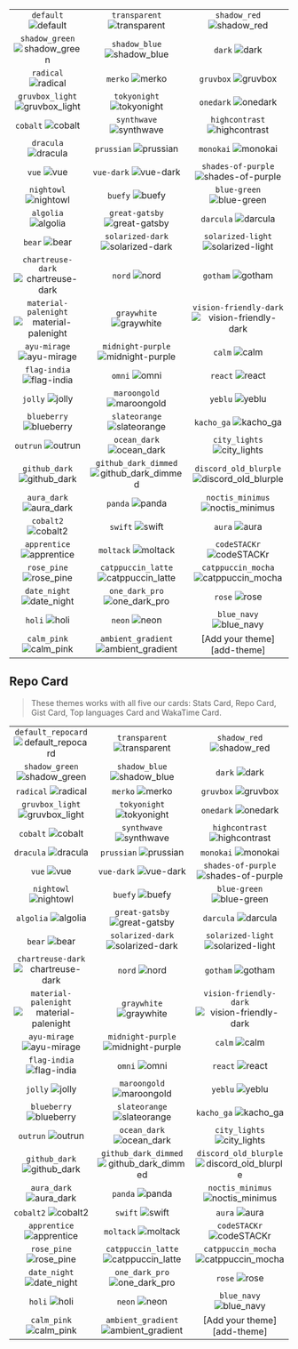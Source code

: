 | | | |
| :--: | :--: | :--: |
| `default` ![default][default] | `transparent` ![transparent][transparent] | `shadow_red` ![shadow_red][shadow_red] |
| `shadow_green` ![shadow_green][shadow_green] | `shadow_blue` ![shadow_blue][shadow_blue] | `dark` ![dark][dark] |
| `radical` ![radical][radical] | `merko` ![merko][merko] | `gruvbox` ![gruvbox][gruvbox] |
| `gruvbox_light` ![gruvbox_light][gruvbox_light] | `tokyonight` ![tokyonight][tokyonight] | `onedark` ![onedark][onedark] |
| `cobalt` ![cobalt][cobalt] | `synthwave` ![synthwave][synthwave] | `highcontrast` ![highcontrast][highcontrast] |
| `dracula` ![dracula][dracula] | `prussian` ![prussian][prussian] | `monokai` ![monokai][monokai] |
| `vue` ![vue][vue] | `vue-dark` ![vue-dark][vue-dark] | `shades-of-purple` ![shades-of-purple][shades-of-purple] |
| `nightowl` ![nightowl][nightowl] | `buefy` ![buefy][buefy] | `blue-green` ![blue-green][blue-green] |
| `algolia` ![algolia][algolia] | `great-gatsby` ![great-gatsby][great-gatsby] | `darcula` ![darcula][darcula] |
| `bear` ![bear][bear] | `solarized-dark` ![solarized-dark][solarized-dark] | `solarized-light` ![solarized-light][solarized-light] |
| `chartreuse-dark` ![chartreuse-dark][chartreuse-dark] | `nord` ![nord][nord] | `gotham` ![gotham][gotham] |
| `material-palenight` ![material-palenight][material-palenight] | `graywhite` ![graywhite][graywhite] | `vision-friendly-dark` ![vision-friendly-dark][vision-friendly-dark] |
| `ayu-mirage` ![ayu-mirage][ayu-mirage] | `midnight-purple` ![midnight-purple][midnight-purple] | `calm` ![calm][calm] |
| `flag-india` ![flag-india][flag-india] | `omni` ![omni][omni] | `react` ![react][react] |
| `jolly` ![jolly][jolly] | `maroongold` ![maroongold][maroongold] | `yeblu` ![yeblu][yeblu] |
| `blueberry` ![blueberry][blueberry] | `slateorange` ![slateorange][slateorange] | `kacho_ga` ![kacho_ga][kacho_ga] |
| `outrun` ![outrun][outrun] | `ocean_dark` ![ocean_dark][ocean_dark] | `city_lights` ![city_lights][city_lights] |
| `github_dark` ![github_dark][github_dark] | `github_dark_dimmed` ![github_dark_dimmed][github_dark_dimmed] | `discord_old_blurple` ![discord_old_blurple][discord_old_blurple] |
| `aura_dark` ![aura_dark][aura_dark] | `panda` ![panda][panda] | `noctis_minimus` ![noctis_minimus][noctis_minimus] |
| `cobalt2` ![cobalt2][cobalt2] | `swift` ![swift][swift] | `aura` ![aura][aura] |
| `apprentice` ![apprentice][apprentice] | `moltack` ![moltack][moltack] | `codeSTACKr` ![codeSTACKr][codeSTACKr] |
| `rose_pine` ![rose_pine][rose_pine] | `catppuccin_latte` ![catppuccin_latte][catppuccin_latte] | `catppuccin_mocha` ![catppuccin_mocha][catppuccin_mocha] |
| `date_night` ![date_night][date_night] | `one_dark_pro` ![one_dark_pro][one_dark_pro] | `rose` ![rose][rose] |
| `holi` ![holi][holi] | `neon` ![neon][neon] | `blue_navy` ![blue_navy][blue_navy] |
| `calm_pink` ![calm_pink][calm_pink] | `ambient_gradient` ![ambient_gradient][ambient_gradient] | [Add your theme][add-theme] |

## Repo Card

> These themes works with all five our cards: Stats Card, Repo Card, Gist Card, Top languages Card and WakaTime Card.

| | | |
| :--: | :--: | :--: |
| `default_repocard` ![default_repocard][default_repocard_repo] | `transparent` ![transparent][transparent_repo] | `shadow_red` ![shadow_red][shadow_red_repo] |
| `shadow_green` ![shadow_green][shadow_green_repo] | `shadow_blue` ![shadow_blue][shadow_blue_repo] | `dark` ![dark][dark_repo] |
| `radical` ![radical][radical_repo] | `merko` ![merko][merko_repo] | `gruvbox` ![gruvbox][gruvbox_repo] |
| `gruvbox_light` ![gruvbox_light][gruvbox_light_repo] | `tokyonight` ![tokyonight][tokyonight_repo] | `onedark` ![onedark][onedark_repo] |
| `cobalt` ![cobalt][cobalt_repo] | `synthwave` ![synthwave][synthwave_repo] | `highcontrast` ![highcontrast][highcontrast_repo] |
| `dracula` ![dracula][dracula_repo] | `prussian` ![prussian][prussian_repo] | `monokai` ![monokai][monokai_repo] |
| `vue` ![vue][vue_repo] | `vue-dark` ![vue-dark][vue-dark_repo] | `shades-of-purple` ![shades-of-purple][shades-of-purple_repo] |
| `nightowl` ![nightowl][nightowl_repo] | `buefy` ![buefy][buefy_repo] | `blue-green` ![blue-green][blue-green_repo] |
| `algolia` ![algolia][algolia_repo] | `great-gatsby` ![great-gatsby][great-gatsby_repo] | `darcula` ![darcula][darcula_repo] |
| `bear` ![bear][bear_repo] | `solarized-dark` ![solarized-dark][solarized-dark_repo] | `solarized-light` ![solarized-light][solarized-light_repo] |
| `chartreuse-dark` ![chartreuse-dark][chartreuse-dark_repo] | `nord` ![nord][nord_repo] | `gotham` ![gotham][gotham_repo] |
| `material-palenight` ![material-palenight][material-palenight_repo] | `graywhite` ![graywhite][graywhite_repo] | `vision-friendly-dark` ![vision-friendly-dark][vision-friendly-dark_repo] |
| `ayu-mirage` ![ayu-mirage][ayu-mirage_repo] | `midnight-purple` ![midnight-purple][midnight-purple_repo] | `calm` ![calm][calm_repo] |
| `flag-india` ![flag-india][flag-india_repo] | `omni` ![omni][omni_repo] | `react` ![react][react_repo] |
| `jolly` ![jolly][jolly_repo] | `maroongold` ![maroongold][maroongold_repo] | `yeblu` ![yeblu][yeblu_repo] |
| `blueberry` ![blueberry][blueberry_repo] | `slateorange` ![slateorange][slateorange_repo] | `kacho_ga` ![kacho_ga][kacho_ga_repo] |
| `outrun` ![outrun][outrun_repo] | `ocean_dark` ![ocean_dark][ocean_dark_repo] | `city_lights` ![city_lights][city_lights_repo] |
| `github_dark` ![github_dark][github_dark_repo] | `github_dark_dimmed` ![github_dark_dimmed][github_dark_dimmed_repo] | `discord_old_blurple` ![discord_old_blurple][discord_old_blurple_repo] |
| `aura_dark` ![aura_dark][aura_dark_repo] | `panda` ![panda][panda_repo] | `noctis_minimus` ![noctis_minimus][noctis_minimus_repo] |
| `cobalt2` ![cobalt2][cobalt2_repo] | `swift` ![swift][swift_repo] | `aura` ![aura][aura_repo] |
| `apprentice` ![apprentice][apprentice_repo] | `moltack` ![moltack][moltack_repo] | `codeSTACKr` ![codeSTACKr][codeSTACKr_repo] |
| `rose_pine` ![rose_pine][rose_pine_repo] | `catppuccin_latte` ![catppuccin_latte][catppuccin_latte_repo] | `catppuccin_mocha` ![catppuccin_mocha][catppuccin_mocha_repo] |
| `date_night` ![date_night][date_night_repo] | `one_dark_pro` ![one_dark_pro][one_dark_pro_repo] | `rose` ![rose][rose_repo] |
| `holi` ![holi][holi_repo] | `neon` ![neon][neon_repo] | `blue_navy` ![blue_navy][blue_navy_repo] |
| `calm_pink` ![calm_pink][calm_pink_repo] | `ambient_gradient` ![ambient_gradient][ambient_gradient_repo] | [Add your theme][add-theme] |


[default]: https://github-readme-stats.vercel.app/api?username=vitormapeli&show_icons=true&hide=contribs,prs&cache_seconds=86400&theme=default
[default_repocard]: https://github-readme-stats.vercel.app/api?username=vitormapeli&show_icons=true&hide=contribs,prs&cache_seconds=86400&theme=default_repocard
[transparent]: https://github-readme-stats.vercel.app/api?username=vitormapeli&show_icons=true&hide=contribs,prs&cache_seconds=86400&theme=transparent
[shadow_red]: https://github-readme-stats.vercel.app/api?username=vitormapeli&show_icons=true&hide=contribs,prs&cache_seconds=86400&theme=shadow_red
[shadow_green]: https://github-readme-stats.vercel.app/api?username=vitormapeli&show_icons=true&hide=contribs,prs&cache_seconds=86400&theme=shadow_green
[shadow_blue]: https://github-readme-stats.vercel.app/api?username=vitormapeli&show_icons=true&hide=contribs,prs&cache_seconds=86400&theme=shadow_blue
[dark]: https://github-readme-stats.vercel.app/api?username=vitormapeli&show_icons=true&hide=contribs,prs&cache_seconds=86400&theme=dark
[radical]: https://github-readme-stats.vercel.app/api?username=vitormapeli&show_icons=true&hide=contribs,prs&cache_seconds=86400&theme=radical
[merko]: https://github-readme-stats.vercel.app/api?username=vitormapeli&show_icons=true&hide=contribs,prs&cache_seconds=86400&theme=merko
[gruvbox]: https://github-readme-stats.vercel.app/api?username=vitormapeli&show_icons=true&hide=contribs,prs&cache_seconds=86400&theme=gruvbox
[gruvbox_light]: https://github-readme-stats.vercel.app/api?username=vitormapeli&show_icons=true&hide=contribs,prs&cache_seconds=86400&theme=gruvbox_light
[tokyonight]: https://github-readme-stats.vercel.app/api?username=vitormapeli&show_icons=true&hide=contribs,prs&cache_seconds=86400&theme=tokyonight
[onedark]: https://github-readme-stats.vercel.app/api?username=vitormapeli&show_icons=true&hide=contribs,prs&cache_seconds=86400&theme=onedark
[cobalt]: https://github-readme-stats.vercel.app/api?username=vitormapeli&show_icons=true&hide=contribs,prs&cache_seconds=86400&theme=cobalt
[synthwave]: https://github-readme-stats.vercel.app/api?username=vitormapeli&show_icons=true&hide=contribs,prs&cache_seconds=86400&theme=synthwave
[highcontrast]: https://github-readme-stats.vercel.app/api?username=vitormapeli&show_icons=true&hide=contribs,prs&cache_seconds=86400&theme=highcontrast
[dracula]: https://github-readme-stats.vercel.app/api?username=vitormapeli&show_icons=true&hide=contribs,prs&cache_seconds=86400&theme=dracula
[prussian]: https://github-readme-stats.vercel.app/api?username=vitormapeli&show_icons=true&hide=contribs,prs&cache_seconds=86400&theme=prussian
[monokai]: https://github-readme-stats.vercel.app/api?username=vitormapeli&show_icons=true&hide=contribs,prs&cache_seconds=86400&theme=monokai
[vue]: https://github-readme-stats.vercel.app/api?username=vitormapeli&show_icons=true&hide=contribs,prs&cache_seconds=86400&theme=vue
[vue-dark]: https://github-readme-stats.vercel.app/api?username=vitormapeli&show_icons=true&hide=contribs,prs&cache_seconds=86400&theme=vue-dark
[shades-of-purple]: https://github-readme-stats.vercel.app/api?username=vitormapeli&show_icons=true&hide=contribs,prs&cache_seconds=86400&theme=shades-of-purple
[nightowl]: https://github-readme-stats.vercel.app/api?username=vitormapeli&show_icons=true&hide=contribs,prs&cache_seconds=86400&theme=nightowl
[buefy]: https://github-readme-stats.vercel.app/api?username=vitormapeli&show_icons=true&hide=contribs,prs&cache_seconds=86400&theme=buefy
[blue-green]: https://github-readme-stats.vercel.app/api?username=vitormapeli&show_icons=true&hide=contribs,prs&cache_seconds=86400&theme=blue-green
[algolia]: https://github-readme-stats.vercel.app/api?username=vitormapeli&show_icons=true&hide=contribs,prs&cache_seconds=86400&theme=algolia
[great-gatsby]: https://github-readme-stats.vercel.app/api?username=vitormapeli&show_icons=true&hide=contribs,prs&cache_seconds=86400&theme=great-gatsby
[darcula]: https://github-readme-stats.vercel.app/api?username=vitormapeli&show_icons=true&hide=contribs,prs&cache_seconds=86400&theme=darcula
[bear]: https://github-readme-stats.vercel.app/api?username=vitormapeli&show_icons=true&hide=contribs,prs&cache_seconds=86400&theme=bear
[solarized-dark]: https://github-readme-stats.vercel.app/api?username=vitormapeli&show_icons=true&hide=contribs,prs&cache_seconds=86400&theme=solarized-dark
[solarized-light]: https://github-readme-stats.vercel.app/api?username=vitormapeli&show_icons=true&hide=contribs,prs&cache_seconds=86400&theme=solarized-light
[chartreuse-dark]: https://github-readme-stats.vercel.app/api?username=vitormapeli&show_icons=true&hide=contribs,prs&cache_seconds=86400&theme=chartreuse-dark
[nord]: https://github-readme-stats.vercel.app/api?username=vitormapeli&show_icons=true&hide=contribs,prs&cache_seconds=86400&theme=nord
[gotham]: https://github-readme-stats.vercel.app/api?username=vitormapeli&show_icons=true&hide=contribs,prs&cache_seconds=86400&theme=gotham
[material-palenight]: https://github-readme-stats.vercel.app/api?username=vitormapeli&show_icons=true&hide=contribs,prs&cache_seconds=86400&theme=material-palenight
[graywhite]: https://github-readme-stats.vercel.app/api?username=vitormapeli&show_icons=true&hide=contribs,prs&cache_seconds=86400&theme=graywhite
[vision-friendly-dark]: https://github-readme-stats.vercel.app/api?username=vitormapeli&show_icons=true&hide=contribs,prs&cache_seconds=86400&theme=vision-friendly-dark
[ayu-mirage]: https://github-readme-stats.vercel.app/api?username=vitormapeli&show_icons=true&hide=contribs,prs&cache_seconds=86400&theme=ayu-mirage
[midnight-purple]: https://github-readme-stats.vercel.app/api?username=vitormapeli&show_icons=true&hide=contribs,prs&cache_seconds=86400&theme=midnight-purple
[calm]: https://github-readme-stats.vercel.app/api?username=vitormapeli&show_icons=true&hide=contribs,prs&cache_seconds=86400&theme=calm
[flag-india]: https://github-readme-stats.vercel.app/api?username=vitormapeli&show_icons=true&hide=contribs,prs&cache_seconds=86400&theme=flag-india
[omni]: https://github-readme-stats.vercel.app/api?username=vitormapeli&show_icons=true&hide=contribs,prs&cache_seconds=86400&theme=omni
[react]: https://github-readme-stats.vercel.app/api?username=vitormapeli&show_icons=true&hide=contribs,prs&cache_seconds=86400&theme=react
[jolly]: https://github-readme-stats.vercel.app/api?username=vitormapeli&show_icons=true&hide=contribs,prs&cache_seconds=86400&theme=jolly
[maroongold]: https://github-readme-stats.vercel.app/api?username=vitormapeli&show_icons=true&hide=contribs,prs&cache_seconds=86400&theme=maroongold
[yeblu]: https://github-readme-stats.vercel.app/api?username=vitormapeli&show_icons=true&hide=contribs,prs&cache_seconds=86400&theme=yeblu
[blueberry]: https://github-readme-stats.vercel.app/api?username=vitormapeli&show_icons=true&hide=contribs,prs&cache_seconds=86400&theme=blueberry
[slateorange]: https://github-readme-stats.vercel.app/api?username=vitormapeli&show_icons=true&hide=contribs,prs&cache_seconds=86400&theme=slateorange
[kacho_ga]: https://github-readme-stats.vercel.app/api?username=vitormapeli&show_icons=true&hide=contribs,prs&cache_seconds=86400&theme=kacho_ga
[outrun]: https://github-readme-stats.vercel.app/api?username=vitormapeli&show_icons=true&hide=contribs,prs&cache_seconds=86400&theme=outrun
[ocean_dark]: https://github-readme-stats.vercel.app/api?username=vitormapeli&show_icons=true&hide=contribs,prs&cache_seconds=86400&theme=ocean_dark
[city_lights]: https://github-readme-stats.vercel.app/api?username=vitormapeli&show_icons=true&hide=contribs,prs&cache_seconds=86400&theme=city_lights
[github_dark]: https://github-readme-stats.vercel.app/api?username=vitormapeli&show_icons=true&hide=contribs,prs&cache_seconds=86400&theme=github_dark
[github_dark_dimmed]: https://github-readme-stats.vercel.app/api?username=vitormapeli&show_icons=true&hide=contribs,prs&cache_seconds=86400&theme=github_dark_dimmed
[discord_old_blurple]: https://github-readme-stats.vercel.app/api?username=vitormapeli&show_icons=true&hide=contribs,prs&cache_seconds=86400&theme=discord_old_blurple
[aura_dark]: https://github-readme-stats.vercel.app/api?username=vitormapeli&show_icons=true&hide=contribs,prs&cache_seconds=86400&theme=aura_dark
[panda]: https://github-readme-stats.vercel.app/api?username=vitormapeli&show_icons=true&hide=contribs,prs&cache_seconds=86400&theme=panda
[noctis_minimus]: https://github-readme-stats.vercel.app/api?username=vitormapeli&show_icons=true&hide=contribs,prs&cache_seconds=86400&theme=noctis_minimus
[cobalt2]: https://github-readme-stats.vercel.app/api?username=vitormapeli&show_icons=true&hide=contribs,prs&cache_seconds=86400&theme=cobalt2
[swift]: https://github-readme-stats.vercel.app/api?username=vitormapeli&show_icons=true&hide=contribs,prs&cache_seconds=86400&theme=swift
[aura]: https://github-readme-stats.vercel.app/api?username=vitormapeli&show_icons=true&hide=contribs,prs&cache_seconds=86400&theme=aura
[apprentice]: https://github-readme-stats.vercel.app/api?username=vitormapeli&show_icons=true&hide=contribs,prs&cache_seconds=86400&theme=apprentice
[moltack]: https://github-readme-stats.vercel.app/api?username=vitormapeli&show_icons=true&hide=contribs,prs&cache_seconds=86400&theme=moltack
[codeSTACKr]: https://github-readme-stats.vercel.app/api?username=vitormapeli&show_icons=true&hide=contribs,prs&cache_seconds=86400&theme=codeSTACKr
[rose_pine]: https://github-readme-stats.vercel.app/api?username=vitormapeli&show_icons=true&hide=contribs,prs&cache_seconds=86400&theme=rose_pine
[catppuccin_latte]: https://github-readme-stats.vercel.app/api?username=vitormapeli&show_icons=true&hide=contribs,prs&cache_seconds=86400&theme=catppuccin_latte
[catppuccin_mocha]: https://github-readme-stats.vercel.app/api?username=vitormapeli&show_icons=true&hide=contribs,prs&cache_seconds=86400&theme=catppuccin_mocha
[date_night]: https://github-readme-stats.vercel.app/api?username=vitormapeli&show_icons=true&hide=contribs,prs&cache_seconds=86400&theme=date_night
[one_dark_pro]: https://github-readme-stats.vercel.app/api?username=vitormapeli&show_icons=true&hide=contribs,prs&cache_seconds=86400&theme=one_dark_pro
[rose]: https://github-readme-stats.vercel.app/api?username=vitormapeli&show_icons=true&hide=contribs,prs&cache_seconds=86400&theme=rose
[holi]: https://github-readme-stats.vercel.app/api?username=vitormapeli&show_icons=true&hide=contribs,prs&cache_seconds=86400&theme=holi
[neon]: https://github-readme-stats.vercel.app/api?username=vitormapeli&show_icons=true&hide=contribs,prs&cache_seconds=86400&theme=neon
[blue_navy]: https://github-readme-stats.vercel.app/api?username=vitormapeli&show_icons=true&hide=contribs,prs&cache_seconds=86400&theme=blue_navy
[calm_pink]: https://github-readme-stats.vercel.app/api?username=vitormapeli&show_icons=true&hide=contribs,prs&cache_seconds=86400&theme=calm_pink
[ambient_gradient]: https://github-readme-stats.vercel.app/api?username=vitormapeli&show_icons=true&hide=contribs,prs&cache_seconds=86400&theme=ambient_gradient


[default_repo]: https://github-readme-stats.vercel.app/api/pin/?username=vitormapeli&repo=github-readme-stats&cache_seconds=86400&theme=default
[default_repocard_repo]: https://github-readme-stats.vercel.app/api/pin/?username=vitormapeli&repo=github-readme-stats&cache_seconds=86400&theme=default_repocard
[transparent_repo]: https://github-readme-stats.vercel.app/api/pin/?username=vitormapeli&repo=github-readme-stats&cache_seconds=86400&theme=transparent
[shadow_red_repo]: https://github-readme-stats.vercel.app/api/pin/?username=vitormapeli&repo=github-readme-stats&cache_seconds=86400&theme=shadow_red
[shadow_green_repo]: https://github-readme-stats.vercel.app/api/pin/?username=vitormapeli&repo=github-readme-stats&cache_seconds=86400&theme=shadow_green
[shadow_blue_repo]: https://github-readme-stats.vercel.app/api/pin/?username=vitormapeli&repo=github-readme-stats&cache_seconds=86400&theme=shadow_blue
[dark_repo]: https://github-readme-stats.vercel.app/api/pin/?username=vitormapeli&repo=github-readme-stats&cache_seconds=86400&theme=dark
[radical_repo]: https://github-readme-stats.vercel.app/api/pin/?username=vitormapeli&repo=github-readme-stats&cache_seconds=86400&theme=radical
[merko_repo]: https://github-readme-stats.vercel.app/api/pin/?username=vitormapeli&repo=github-readme-stats&cache_seconds=86400&theme=merko
[gruvbox_repo]: https://github-readme-stats.vercel.app/api/pin/?username=vitormapeli&repo=github-readme-stats&cache_seconds=86400&theme=gruvbox
[gruvbox_light_repo]: https://github-readme-stats.vercel.app/api/pin/?username=vitormapeli&repo=github-readme-stats&cache_seconds=86400&theme=gruvbox_light
[tokyonight_repo]: https://github-readme-stats.vercel.app/api/pin/?username=vitormapeli&repo=github-readme-stats&cache_seconds=86400&theme=tokyonight
[onedark_repo]: https://github-readme-stats.vercel.app/api/pin/?username=vitormapeli&repo=github-readme-stats&cache_seconds=86400&theme=onedark
[cobalt_repo]: https://github-readme-stats.vercel.app/api/pin/?username=vitormapeli&repo=github-readme-stats&cache_seconds=86400&theme=cobalt
[synthwave_repo]: https://github-readme-stats.vercel.app/api/pin/?username=vitormapeli&repo=github-readme-stats&cache_seconds=86400&theme=synthwave
[highcontrast_repo]: https://github-readme-stats.vercel.app/api/pin/?username=vitormapeli&repo=github-readme-stats&cache_seconds=86400&theme=highcontrast
[dracula_repo]: https://github-readme-stats.vercel.app/api/pin/?username=vitormapeli&repo=github-readme-stats&cache_seconds=86400&theme=dracula
[prussian_repo]: https://github-readme-stats.vercel.app/api/pin/?username=vitormapeli&repo=github-readme-stats&cache_seconds=86400&theme=prussian
[monokai_repo]: https://github-readme-stats.vercel.app/api/pin/?username=vitormapeli&repo=github-readme-stats&cache_seconds=86400&theme=monokai
[vue_repo]: https://github-readme-stats.vercel.app/api/pin/?username=vitormapeli&repo=github-readme-stats&cache_seconds=86400&theme=vue
[vue-dark_repo]: https://github-readme-stats.vercel.app/api/pin/?username=vitormapeli&repo=github-readme-stats&cache_seconds=86400&theme=vue-dark
[shades-of-purple_repo]: https://github-readme-stats.vercel.app/api/pin/?username=vitormapeli&repo=github-readme-stats&cache_seconds=86400&theme=shades-of-purple
[nightowl_repo]: https://github-readme-stats.vercel.app/api/pin/?username=vitormapeli&repo=github-readme-stats&cache_seconds=86400&theme=nightowl
[buefy_repo]: https://github-readme-stats.vercel.app/api/pin/?username=vitormapeli&repo=github-readme-stats&cache_seconds=86400&theme=buefy
[blue-green_repo]: https://github-readme-stats.vercel.app/api/pin/?username=vitormapeli&repo=github-readme-stats&cache_seconds=86400&theme=blue-green
[algolia_repo]: https://github-readme-stats.vercel.app/api/pin/?username=vitormapeli&repo=github-readme-stats&cache_seconds=86400&theme=algolia
[great-gatsby_repo]: https://github-readme-stats.vercel.app/api/pin/?username=vitormapeli&repo=github-readme-stats&cache_seconds=86400&theme=great-gatsby
[darcula_repo]: https://github-readme-stats.vercel.app/api/pin/?username=vitormapeli&repo=github-readme-stats&cache_seconds=86400&theme=darcula
[bear_repo]: https://github-readme-stats.vercel.app/api/pin/?username=vitormapeli&repo=github-readme-stats&cache_seconds=86400&theme=bear
[solarized-dark_repo]: https://github-readme-stats.vercel.app/api/pin/?username=vitormapeli&repo=github-readme-stats&cache_seconds=86400&theme=solarized-dark
[solarized-light_repo]: https://github-readme-stats.vercel.app/api/pin/?username=vitormapeli&repo=github-readme-stats&cache_seconds=86400&theme=solarized-light
[chartreuse-dark_repo]: https://github-readme-stats.vercel.app/api/pin/?username=vitormapeli&repo=github-readme-stats&cache_seconds=86400&theme=chartreuse-dark
[nord_repo]: https://github-readme-stats.vercel.app/api/pin/?username=vitormapeli&repo=github-readme-stats&cache_seconds=86400&theme=nord
[gotham_repo]: https://github-readme-stats.vercel.app/api/pin/?username=vitormapeli&repo=github-readme-stats&cache_seconds=86400&theme=gotham
[material-palenight_repo]: https://github-readme-stats.vercel.app/api/pin/?username=vitormapeli&repo=github-readme-stats&cache_seconds=86400&theme=material-palenight
[graywhite_repo]: https://github-readme-stats.vercel.app/api/pin/?username=vitormapeli&repo=github-readme-stats&cache_seconds=86400&theme=graywhite
[vision-friendly-dark_repo]: https://github-readme-stats.vercel.app/api/pin/?username=vitormapeli&repo=github-readme-stats&cache_seconds=86400&theme=vision-friendly-dark
[ayu-mirage_repo]: https://github-readme-stats.vercel.app/api/pin/?username=vitormapeli&repo=github-readme-stats&cache_seconds=86400&theme=ayu-mirage
[midnight-purple_repo]: https://github-readme-stats.vercel.app/api/pin/?username=vitormapeli&repo=github-readme-stats&cache_seconds=86400&theme=midnight-purple
[calm_repo]: https://github-readme-stats.vercel.app/api/pin/?username=vitormapeli&repo=github-readme-stats&cache_seconds=86400&theme=calm
[flag-india_repo]: https://github-readme-stats.vercel.app/api/pin/?username=vitormapeli&repo=github-readme-stats&cache_seconds=86400&theme=flag-india
[omni_repo]: https://github-readme-stats.vercel.app/api/pin/?username=vitormapeli&repo=github-readme-stats&cache_seconds=86400&theme=omni
[react_repo]: https://github-readme-stats.vercel.app/api/pin/?username=vitormapeli&repo=github-readme-stats&cache_seconds=86400&theme=react
[jolly_repo]: https://github-readme-stats.vercel.app/api/pin/?username=vitormapeli&repo=github-readme-stats&cache_seconds=86400&theme=jolly
[maroongold_repo]: https://github-readme-stats.vercel.app/api/pin/?username=vitormapeli&repo=github-readme-stats&cache_seconds=86400&theme=maroongold
[yeblu_repo]: https://github-readme-stats.vercel.app/api/pin/?username=vitormapeli&repo=github-readme-stats&cache_seconds=86400&theme=yeblu
[blueberry_repo]: https://github-readme-stats.vercel.app/api/pin/?username=vitormapeli&repo=github-readme-stats&cache_seconds=86400&theme=blueberry
[slateorange_repo]: https://github-readme-stats.vercel.app/api/pin/?username=vitormapeli&repo=github-readme-stats&cache_seconds=86400&theme=slateorange
[kacho_ga_repo]: https://github-readme-stats.vercel.app/api/pin/?username=vitormapeli&repo=github-readme-stats&cache_seconds=86400&theme=kacho_ga
[outrun_repo]: https://github-readme-stats.vercel.app/api/pin/?username=vitormapeli&repo=github-readme-stats&cache_seconds=86400&theme=outrun
[ocean_dark_repo]: https://github-readme-stats.vercel.app/api/pin/?username=vitormapeli&repo=github-readme-stats&cache_seconds=86400&theme=ocean_dark
[city_lights_repo]: https://github-readme-stats.vercel.app/api/pin/?username=vitormapeli&repo=github-readme-stats&cache_seconds=86400&theme=city_lights
[github_dark_repo]: https://github-readme-stats.vercel.app/api/pin/?username=vitormapeli&repo=github-readme-stats&cache_seconds=86400&theme=github_dark
[github_dark_dimmed_repo]: https://github-readme-stats.vercel.app/api/pin/?username=vitormapeli&repo=github-readme-stats&cache_seconds=86400&theme=github_dark_dimmed
[discord_old_blurple_repo]: https://github-readme-stats.vercel.app/api/pin/?username=vitormapeli&repo=github-readme-stats&cache_seconds=86400&theme=discord_old_blurple
[aura_dark_repo]: https://github-readme-stats.vercel.app/api/pin/?username=vitormapeli&repo=github-readme-stats&cache_seconds=86400&theme=aura_dark
[panda_repo]: https://github-readme-stats.vercel.app/api/pin/?username=vitormapeli&repo=github-readme-stats&cache_seconds=86400&theme=panda
[noctis_minimus_repo]: https://github-readme-stats.vercel.app/api/pin/?username=vitormapeli&repo=github-readme-stats&cache_seconds=86400&theme=noctis_minimus
[cobalt2_repo]: https://github-readme-stats.vercel.app/api/pin/?username=vitormapeli&repo=github-readme-stats&cache_seconds=86400&theme=cobalt2
[swift_repo]: https://github-readme-stats.vercel.app/api/pin/?username=vitormapeli&repo=github-readme-stats&cache_seconds=86400&theme=swift
[aura_repo]: https://github-readme-stats.vercel.app/api/pin/?username=vitormapeli&repo=github-readme-stats&cache_seconds=86400&theme=aura
[apprentice_repo]: https://github-readme-stats.vercel.app/api/pin/?username=vitormapeli&repo=github-readme-stats&cache_seconds=86400&theme=apprentice
[moltack_repo]: https://github-readme-stats.vercel.app/api/pin/?username=vitormapeli&repo=github-readme-stats&cache_seconds=86400&theme=moltack
[codeSTACKr_repo]: https://github-readme-stats.vercel.app/api/pin/?username=vitormapeli&repo=github-readme-stats&cache_seconds=86400&theme=codeSTACKr
[rose_pine_repo]: https://github-readme-stats.vercel.app/api/pin/?username=vitormapeli&repo=github-readme-stats&cache_seconds=86400&theme=rose_pine
[catppuccin_latte_repo]: https://github-readme-stats.vercel.app/api/pin/?username=vitormapeli&repo=github-readme-stats&cache_seconds=86400&theme=catppuccin_latte
[catppuccin_mocha_repo]: https://github-readme-stats.vercel.app/api/pin/?username=vitormapeli&repo=github-readme-stats&cache_seconds=86400&theme=catppuccin_mocha
[date_night_repo]: https://github-readme-stats.vercel.app/api/pin/?username=vitormapeli&repo=github-readme-stats&cache_seconds=86400&theme=date_night
[one_dark_pro_repo]: https://github-readme-stats.vercel.app/api/pin/?username=vitormapeli&repo=github-readme-stats&cache_seconds=86400&theme=one_dark_pro
[rose_repo]: https://github-readme-stats.vercel.app/api/pin/?username=vitormapeli&repo=github-readme-stats&cache_seconds=86400&theme=rose
[holi_repo]: https://github-readme-stats.vercel.app/api/pin/?username=vitormapeli&repo=github-readme-stats&cache_seconds=86400&theme=holi
[neon_repo]: https://github-readme-stats.vercel.app/api/pin/?username=vitormapeli&repo=github-readme-stats&cache_seconds=86400&theme=neon
[blue_navy_repo]: https://github-readme-stats.vercel.app/api/pin/?username=vitormapeli&repo=github-readme-stats&cache_seconds=86400&theme=blue_navy
[calm_pink_repo]: https://github-readme-stats.vercel.app/api/pin/?username=vitormapeli&repo=github-readme-stats&cache_seconds=86400&theme=calm_pink
[ambient_gradient_repo]: https://github-readme-stats.vercel.app/api/pin/?username=vitormapeli&repo=github-readme-stats&cache_seconds=86400&theme=ambient_gradient
